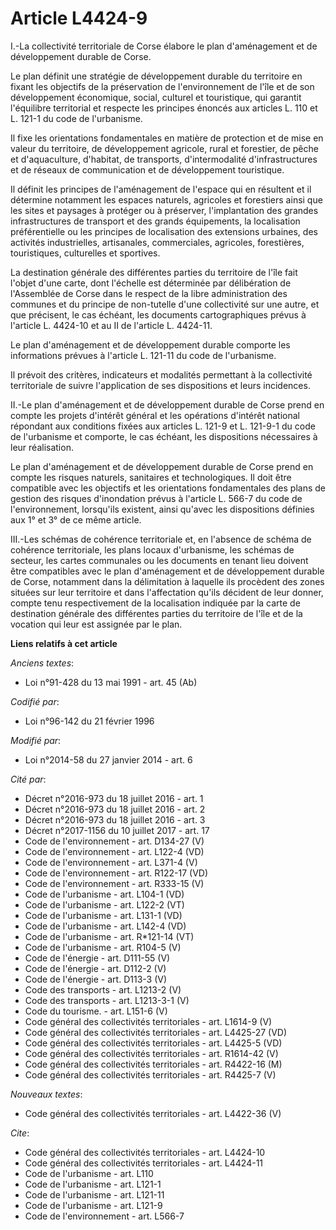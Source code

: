 # Article L4424-9

I.-La collectivité territoriale de Corse élabore le plan d'aménagement et de développement durable de Corse. 

Le plan définit une stratégie de développement durable du territoire en fixant les objectifs de la préservation de
l'environnement de l'île et de son développement économique, social, culturel et touristique, qui garantit l'équilibre
territorial et respecte les principes énoncés aux articles L. 110 et L. 121-1 du code de l'urbanisme. 

Il fixe les orientations fondamentales en matière de protection et de mise en valeur du territoire, de développement
agricole, rural et forestier, de pêche et d'aquaculture, d'habitat, de transports, d'intermodalité d'infrastructures et de
réseaux de communication et de développement touristique. 

Il définit les principes de l'aménagement de l'espace qui en résultent et il détermine notamment les espaces naturels,
agricoles et forestiers ainsi que les sites et paysages à protéger ou à préserver, l'implantation des grandes infrastructures
de transport et des grands équipements, la localisation préférentielle ou les principes de localisation des extensions
urbaines, des activités industrielles, artisanales, commerciales, agricoles, forestières, touristiques, culturelles et
sportives. 

La destination générale des différentes parties du territoire de l'île fait l'objet d'une carte, dont l'échelle est
déterminée par délibération de l'Assemblée de Corse dans le respect de la libre administration des communes et du principe de
non-tutelle d'une collectivité sur une autre, et que précisent, le cas échéant, les documents cartographiques prévus à
l'article L. 4424-10 et au II de l'article L. 4424-11. 

Le plan d'aménagement et de développement durable comporte les informations prévues à l'article L. 121-11 du code de
l'urbanisme. 

Il prévoit des critères, indicateurs et modalités permettant à la collectivité territoriale de suivre l'application de ses
dispositions et leurs incidences. 

II.-Le plan d'aménagement et de développement durable de Corse prend en compte les projets d'intérêt général et les
opérations d'intérêt national répondant aux conditions fixées aux articles L. 121-9 et L. 121-9-1 du code de l'urbanisme et
comporte, le cas échéant, les dispositions nécessaires à leur réalisation. 

Le plan d'aménagement et de développement durable de Corse prend en compte les risques naturels, sanitaires et
technologiques. Il doit être compatible avec les objectifs et les orientations fondamentales des plans de gestion des risques
d'inondation prévus à l'article L. 566-7 du code de l'environnement, lorsqu'ils existent, ainsi qu'avec les dispositions
définies aux 1° et 3° de ce même article. 

III.-Les schémas de cohérence territoriale et, en l'absence de schéma de cohérence territoriale, les plans locaux
d'urbanisme, les schémas de secteur, les cartes communales ou les documents en tenant lieu doivent être compatibles avec le
plan d'aménagement et de développement durable de Corse, notamment dans la délimitation à laquelle ils procèdent des zones
situées sur leur territoire et dans l'affectation qu'ils décident de leur donner, compte tenu respectivement de la
localisation indiquée par la carte de destination générale des différentes parties du territoire de l'île et de la vocation
qui leur est assignée par le plan.

**Liens relatifs à cet article**

_Anciens textes_:

  - Loi n°91-428 du 13 mai 1991 - art. 45 (Ab)

_Codifié par_:

  - Loi n°96-142 du 21 février 1996

_Modifié par_:

  - Loi n°2014-58 du 27 janvier 2014 - art. 6

_Cité par_:

  - Décret n°2016-973 du 18 juillet 2016 - art. 1
  - Décret n°2016-973 du 18 juillet 2016 - art. 2
  - Décret n°2016-973 du 18 juillet 2016 - art. 3
  - Décret n°2017-1156 du 10 juillet 2017 - art. 17
  - Code de l'environnement - art. D134-27 (V)
  - Code de l'environnement - art. L122-4 (VD)
  - Code de l'environnement - art. L371-4 (V)
  - Code de l'environnement - art. R122-17 (VD)
  - Code de l'environnement - art. R333-15 (V)
  - Code de l'urbanisme - art. L104-1 (VD)
  - Code de l'urbanisme - art. L122-2 (VT)
  - Code de l'urbanisme - art. L131-1 (VD)
  - Code de l'urbanisme - art. L142-4 (VD)
  - Code de l'urbanisme - art. R*121-14 (VT)
  - Code de l'urbanisme - art. R104-5 (V)
  - Code de l'énergie - art. D111-55 (V)
  - Code de l'énergie - art. D112-2 (V)
  - Code de l'énergie - art. D113-3 (V)
  - Code des transports - art. L1213-2 (V)
  - Code des transports - art. L1213-3-1 (V)
  - Code du tourisme. - art. L151-6 (V)
  - Code général des collectivités territoriales - art. L1614-9 (V)
  - Code général des collectivités territoriales - art. L4425-27 (VD)
  - Code général des collectivités territoriales - art. L4425-5 (VD)
  - Code général des collectivités territoriales - art. R1614-42 (V)
  - Code général des collectivités territoriales - art. R4422-16 (M)
  - Code général des collectivités territoriales - art. R4425-7 (V)

_Nouveaux textes_:

  - Code général des collectivités territoriales - art. L4422-36 (V)

_Cite_:

  - Code général des collectivités territoriales - art. L4424-10
  - Code général des collectivités territoriales - art. L4424-11
  - Code de l'urbanisme - art. L110
  - Code de l'urbanisme - art. L121-1
  - Code de l'urbanisme - art. L121-11
  - Code de l'urbanisme - art. L121-9
  - Code de l'environnement - art. L566-7
